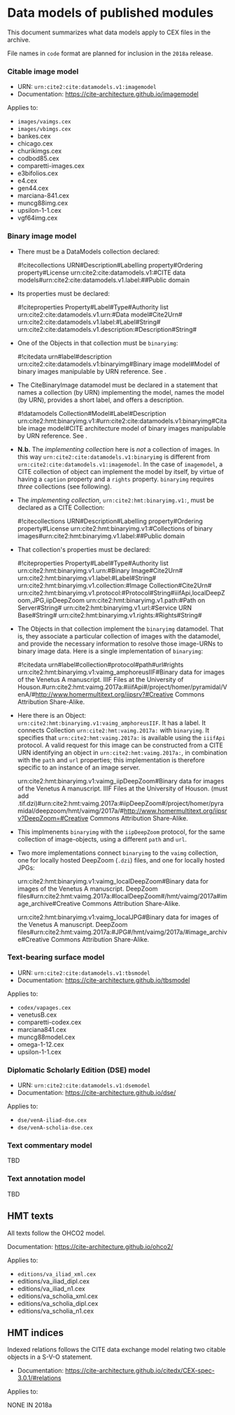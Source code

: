 
# Data models of published modules

This document summarizes what data models apply to CEX files in the archive.

File names in `code` format are planned for inclusion in the `2018a` release.

### Citable image model

-  URN: `urn:cite2:cite:datamodels.v1:imagemodel`
-  Documentation:  <https://cite-architecture.github.io/imagemodel>

Applies to:

-   `images/vaimgs.cex`
-   `images/vbimgs.cex`
-   bankes.cex
-   chicago.cex
-   churikimgs.cex
-   codbod85.cex
-   comparetti-images.cex
-   e3bifolios.cex
-   e4.cex
-   gen44.cex
-   marciana-841.cex
-   muncg88img.cex
-   upsilon-1-1.cex
-   vgf64img.cex

### Binary image model

- There must be a DataModels collection declared:

   #!citecollections
   URN#Description#Labelling property#Ordering property#License
   urn:cite2:cite:datamodels.v1:#CITE data models#urn:cite2:cite:datamodels.v1.label:##Public domain

- Its properties must be declared:

    #!citeproperties
    Property#Label#Type#Authority list
    urn:cite2:cite:datamodels.v1.urn:#Data model#Cite2Urn#
    urn:cite2:cite:datamodels.v1.label:#Label#String#
    urn:cite2:cite:datamodels.v1.description:#Description#String#

- One of the Objects in that collection must be `binaryimg`:

    #!citedata
    urn#label#description
    urn:cite2:cite:datamodels.v1:binaryimg#Binary image model#Model of binary images manipulable by URN reference.  See <TBA>.


- The CiteBinaryImage datamodel must be declared in a statement that names a collection (by URN) implementing the model, names the model (by URN), provides a short label, and offers a description.

    #!datamodels
    Collection#Model#Label#Description
    urn:cite2:hmt:binaryimg.v1:#urn:cite2:cite:datamodels.v1:binaryimg#Citable image model#CITE architecture model of binary images manipulable by URN reference.  See <TBA>.

-  **N.b.** The *implementing collection* here is *not* a collection of images. In this way `urn:cite2:cite:datamodels.v1:binaryimg` is different from `urn:cite2:cite:datamodels.v1:imagemodel`. In the case of `imagemodel`, a CITE collection of object can implement the model by itself, by virtue of having a `caption` property and a `rights` property. `binaryimg` requires *three* collections (see following).

- The *implementing collection*, `urn:cite2:hmt:binaryimg.v1:`, must be declared as a CITE Collection:

    #!citecollections
    URN#Description#Labelling property#Ordering property#License
    urn:cite2:hmt:binaryimg.v1:#Collections of binary images#urn:cite2:hmt:binaryimg.v1.label:##Public domain

- That collection's properties must be declared:

    #!citeproperties
    Property#Label#Type#Authority list
    urn:cite2:hmt:binaryimg.v1.urn:#Binary Image#Cite2Urn#
    urn:cite2:hmt:binaryimg.v1.label:#Label#String#
    urn:cite2:hmt:binaryimg.v1.collection:#Image Collection#Cite2Urn#
    urn:cite2:hmt:binaryimg.v1.protocol:#Protocol#String#iiifApi,localDeepZoom,JPG,iipDeepZoom
    urn:cite2:hmt:binaryimg.v1.path:#Path on Server#String#
    urn:cite2:hmt:binaryimg.v1.url:#Service URN Base#String#
    urn:cite2:hmt:binaryimg.v1.rights:#Rights#String#

- The Objects in that collection implement the `binaryimg` datamodel. That is, they associate a particular collection of images with the datamodel, and provide the necessary information to resolve those image-URNs to binary image data. Here is a single implementation of `binaryimg`:

    #!citedata
    urn#label#collection#protocol#path#url#rights
    urn:cite2:hmt:binaryimg.v1:vaimg_amphoreusIIF#Binary data for images of the Venetus A manuscript. IIIF Files at the University of Houson.#urn:cite2:hmt:vaimg.2017a:#iiifApi#/project/homer/pyramidal/VenA/#http://www.homermultitext.org/iipsrv?#Creative Commons Attribution Share-Alike.

- Here there is an Object: `urn:cite2:hmt:binaryimg.v1:vaimg_amphoreusIIF`. It has a label. It connects Collection `urn:cite2:hmt:vaimg.2017a:` with `binaryimg`. It specifies that `urn:cite2:hmt:vaimg.2017a:` is available using the `iiifApi` protocol. A valid request for this image can be constructed from a CITE URN identifying an object in `urn:cite2:hmt:vaimg.2017a:`, in combination with the `path` and `url` properties; this implementation is therefore specific to an instance of an image server.

    urn:cite2:hmt:binaryimg.v1:vaimg_iipDeepZoom#Binary data for images of the Venetus A manuscript. IIIF Files at the University of Houson. (must add .tif.dzi)#urn:cite2:hmt:vaimg.2017a:#iipDeepZoom#/project/homer/pyramidal/deepzoom/hmt/vaimg/2017a/#http://www.homermultitext.org/iipsrv?DeepZoom=#Creative Commons Attribution Share-Alike.

- This implmenents `binaryimg` with the `iipDeepZoom` protocol, for the same collection of image-objects, using a different `path` and `url`.

- Two more implementations connect `binaryimg` to the `vaimg` collection, one for locally hosted DeepZoom (`.dzi`) files, and one for locally hosted JPGs: 

    urn:cite2:hmt:binaryimg.v1:vaimg_localDeepZoom#Binary data for images of the Venetus A manuscript. DeepZoom files#urn:cite2:hmt:vaimg.2017a:#localDeepZoom#/hmt/vaimg/2017a#image_archive#Creative Commons Attribution Share-Alike.

    urn:cite2:hmt:binaryimg.v1:vaimg_localJPG#Binary data for images of the Venetus A manuscript. DeepZoom files#urn:cite2:hmt:vaimg.2017a:#JPG#/hmt/vaimg/2017a/#image_archive#Creative Commons Attribution Share-Alike.


### Text-bearing surface model


-   URN: `urn:cite2:cite:datamodels.v1:tbsmodel`
-   Documentation:  <https://cite-architecture.github.io/tbsmodel>

Applies to:


-   `codex/vapages.cex`
-   venetusB.cex
-   comparetti-codex.cex
-   marciana841.cex
-   muncg88model.cex
-   omega-1-12.cex
-   upsilon-1-1.cex


### Diplomatic Scholarly Edition (DSE) model

-  URN: `urn:cite2:cite:datamodels.v1:dsemodel`
-  Documentation:  <https://cite-architecture.github.io/dse/>


Applies to:

-  `dse/venA-iliad-dse.cex`
-  `dse/venA-scholia-dse.cex`



### Text commentary model

TBD


### Text annotation model

TBD




## HMT texts

All texts follow the OHCO2 model.

Documentation:  <https://cite-architecture.github.io/ohco2/>


Applies to:


- `editions/va_iliad_xml.cex`
-  editions/va_iliad_dipl.cex
-  editions/va_iliad_n1.cex
-  editions/va_scholia_xml.cex
-  editions/va_scholia_dipl.cex
-  editions/va_scholia_n1.cex


## HMT indices

Indexed relations follows the CITE data exchange model relating two citable objects in a S-V-O statement.

-   Documentation:  <https://cite-architecture.github.io/citedx/CEX-spec-3.0.1/#relations>

Applies to:

NONE IN 2018a
